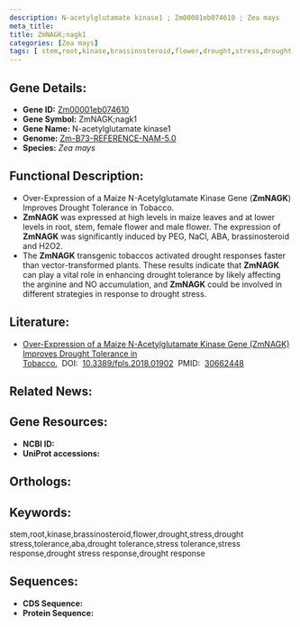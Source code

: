 ```yaml
---
description: N-acetylglutamate kinase1 ; Zm00001eb074610 ; Zea mays
meta_title:
title: ZmNAGK;nagk1
categories: [Zea mays]
tags: [ stem,root,kinase,brassinosteroid,flower,drought,stress,drought stress,tolerance,aba,drought tolerance,stress tolerance,stress response,drought stress response,drought response ]
---
```


## Gene Details:
- **Gene ID:**	[Zm00001eb074610]()
- **Gene Symbol:** ZmNAGK;nagk1
- **Gene Name:** N-acetylglutamate kinase1
- **Genome:** [Zm-B73-REFERENCE-NAM-5.0]()
- **Species:** *Zea mays*

## Functional Description:
   - Over-Expression of a Maize N-Acetylglutamate Kinase Gene (**ZmNAGK**) Improves Drought Tolerance in Tobacco.
   - **ZmNAGK** was expressed at high levels in maize leaves and at lower levels in root, stem, female flower and male flower. The expression of **ZmNAGK** was significantly induced by PEG, NaCl, ABA, brassinosteroid and H2O2.
   - The **ZmNAGK** transgenic tobaccos activated drought responses faster than vector-transformed plants. These results indicate that **ZmNAGK** can play a vital role in enhancing drought tolerance by likely affecting the arginine and NO accumulation, and **ZmNAGK** could be involved in different strategies in response to drought stress.

## Literature:
   - [Over-Expression of a Maize N-Acetylglutamate Kinase Gene (ZmNAGK) Improves Drought Tolerance in Tobacco.]( https://www.frontiersin.org/articles/10.3389/fpls.2018.01902/full)&nbsp;&nbsp;DOI:&nbsp;&nbsp;[10.3389/fpls.2018.01902](https://www.frontiersin.org/articles/10.3389/fpls.2018.01902/full)&nbsp;&nbsp;PMID:&nbsp;&nbsp;[30662448](https://pubmed.ncbi.nlm.nih.gov/30662448/)

## Related News:

## Gene Resources:
- **NCBI ID:** [](https://www.ncbi.nlm.nih.gov/gene/?term=)
- **UniProt accessions:** [](https://www.uniprot.org/uniprotkb//entry)

## Orthologs:

## Keywords:
stem,root,kinase,brassinosteroid,flower,drought,stress,drought stress,tolerance,aba,drought tolerance,stress tolerance,stress response,drought stress response,drought response

## Sequences:
- **CDS Sequence:**
- **Protein Sequence:**
